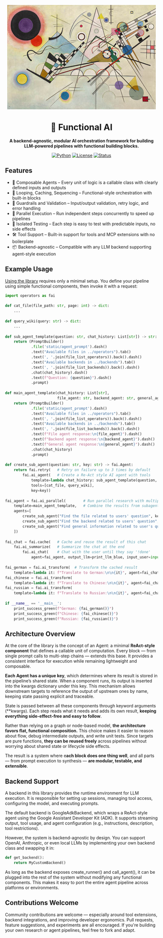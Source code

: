 
<!-- Banner / Title -->
<div align="center">
  <img src="static/kandinsky.jpg" width="490" height="343" alt="DeepMCPAgent Logo"/>

  <h1>🤖 Functional AI</h1>
  <p><strong>A backend-agnostic, modular AI orchestration framework for building LLM-powered pipelines with functional building blocks.</strong></p>

  <!-- Badges -->
  <p>
    <a href="#"><img alt="Python" src="https://img.shields.io/badge/Python-3.10%2B-blue.svg"></a>
    <a href="#"><img alt="License" src="https://img.shields.io/badge/License-Apache%202.0-blue.svg"></a>
    <a href="#"><img alt="Status" src="https://img.shields.io/badge/status-beta-orange.svg"></a>
  </p>
</div>

## Features

- 🧩 Composable Agents – Every unit of logic is a callable class with clearly defined inputs and outputs
- 🔁 Looping, Caching, Sequencing – Functional-style orchestration with built-in blocks
- 🎯 Guardrails and Validation – Input/output validation, retry logic, and error handling
- 🚀 Parallel Execution – Run independent steps concurrently to speed up pipelines
- 🧪 Isolated Testing – Each step is easy to test with predictable inputs, no side effects
- 🛠 Tool Support – Built-in support for tools and MCP extensions with no boilerplate
- 📦 Backend-agnostic – Compatible with any LLM backend supporting agent-style execution

## Example Usage

[Using the library](examples/fai_chat.py) requires only a minimal setup. You define your pipeline using simple functional components, then invoke it with a request:

```python
import operators as fai

def cat_file(file_path: str, page: int) -> dict:
    ...

def query_wiki(query: str) -> dict:
    ...

def sub_agent_template(question: str, chat_history: List[str]) -> str:
    return (PromptBuilder()
            .file('static/agent_prompt').dash()
            .text("Available files in ../operators").tab()
            .text(', '.join(file_list_operators)).back().dash()
            .text("Available backends in ../backends").tab()
            .text(', '.join(file_list_backends)).back().dash()
            .chat(chat_history).dash()
            .text(f"Question: {question}").dash()
            .prompt)

def main_agent_template(chat_history: List[str],
                        file_agent: str, backend_agent: str, general_agent: str) -> str:
    return (PromptBuilder()
            .file('static/agent_prompt').dash()
            .text("Available files in ../operators").tab()
            .text(', '.join(file_list_operators)).back().dash()
            .text("Available backends in ../backends").tab()
            .text(', '.join(file_list_backends)).back().dash()
            .text(f"File agent response:\n{file_agent}").dash()
            .text(f"Backend agent response:\n{backend_agent}").dash()
            .text(f"General agent response:\n{general_agent}").dash()
            .chat(chat_history)
            .prompt)

def create_sub_agent(question: str, key: str) -> fai.Agent:
    return fai.retry(   # Retry on failure up to 3 times by default
        fai.ai_agent(   # Create a Re-Act style AI agent with tools
            template=lambda chat_history: sub_agent_template(question, chat_history),
            tools=[cat_file, query_wiki],
            key=key))

fai_agent = fai.ai_parallel(        # Run parallel research with multiple agents
    template=main_agent_template,   # Combine the results from subagents
    agents=[
        create_sub_agent("Find the file related to users' question", key="file_agent"),
        create_sub_agent("Find the backend related to users' question", key="backend_agent"),
        create_sub_agent("Find general information related to user's question", key="general_agent")
    ])

fai_chat = fai.cache(   # Cache and reuse the result of this chat
    fai.ai_summarize(   # Summarize the chat at the end
        fai.ai_chat(    # Chat with the user until they say '!done'
            agent=fai_agent, output_llm=print_llm_blue, input_user=input)))

fai_german = fai.ai_transform(  # Transform the cached result
    template=lambda it: f"Translate to German:\n\n{it}", agent=fai_chat)
fai_chinese = fai.ai_transform(
    template=lambda it: f"Translate to Chinese:\n\n{it}", agent=fai_chat)
fai_russian = fai.ai_transform(
    template=lambda it: f"Translate to Russian:\n\n{it}", agent=fai_chat)

if __name__ == '__main__':
    print_success_green(f"German: {fai_german()}")
    print_success_green(f"Chinese: {fai_chinese()}")
    print_success_green(f"Russian: {fai_russian()}")
```

## Architecture Overview

At the core of the library is the concept of an Agent: a minimal **ReAct-style component** that defines a callable unit of computation. Every block — from single prompt calls to multi-step chains — extends this base. It provides a consistent interface for execution while remaining lightweight and composable.

**Each Agent has a unique key**, which determines where its result is stored in the pipeline’s shared state. When a component runs, its output is inserted into the kwargs dictionary under this key. This mechanism allows downstream targets to reference the output of upstream ones by name, keeping state passing explicit and traceable.

State is passed between all these components through keyword arguments (**kwargs). Each step reads what it needs and adds its own result, **keeping everything side-effect-free and easy to follow**.

Rather than relying on a graph or node-based model, **the architecture favors flat, functional composition.** This choice makes it easier to reason about flow, debug intermediate outputs, and write unit tests. Since targets are pure functions, **they can be reused freely** across pipelines without worrying about shared state or lifecycle side effects.

The result is a system where e**ach block does one thing well**, and all parts — from prompt execution to synthesis — **are modular, testable, and extensible**.

## Backend Support

A backend in this library provides the runtime environment for LLM execution. It is responsible for setting up sessions, managing tool access, configuring the model, and executing prompts.

The default backend is GoogleAdkBackend, which wraps a ReAct-style agent using the Google Assistant Developer Kit (ADK). It supports streaming output, tool usage, and agent configuration (e.g., instructions, description, tool restrictions).

However, the system is backend-agnostic by design. You can support OpenAI, Anthropic, or even local LLMs by implementing your own backend class and swapping it in:

```python
def get_backend():
    return MyCustomBackend()
```

As long as the backend exposes create_runner() and call_agent(), it can be plugged into the rest of the system without modifying any functional components. This makes it easy to port the entire agent pipeline across platforms or environments.

## Contributions Welcome
Community contributions are welcome — especially around tool extensions, backend integrations, and improving developer ergonomics.
Pull requests, feature suggestions, and experiments are all encouraged. If you're building your own research or agent pipelines, feel free to fork and adapt.
